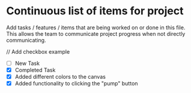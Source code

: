 # Continuous list of items for project

Add tasks / features / items that are being worked on or done in this file. This allows the team to communicate project progress when not directly communicating.

// Add checkbox example

- [ ] New Task
- [x] Completed Task
- [x] Added different colors to the canvas
- [x] Added functionality to clicking the "pump" button